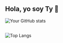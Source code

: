 ## Hola, yo soy Ty 👋

![Your GitHub stats](https://github-readme-stats.vercel.app/api?username=tyy-8&show_icons=true&theme=dark)


<br>![Top Langs](https://github-readme-stats.vercel.app/api/top-langs/?username=tyy-8&layout=compact&langs_count=6&cache_seconds=0&theme=dark)

